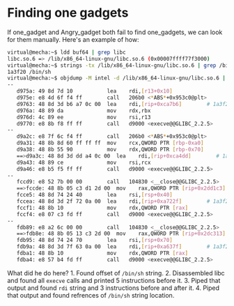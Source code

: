 # Finding one gadgets

If one_gadget and Angry_gadget both fail to find one_gadgets, we can look for them manually. Here's an example of how:

```bash
virtual@mecha:~$ ldd buf64 | grep libc
libc.so.6 => /lib/x86_64-linux-gnu/libc.so.6 (0x00007ffff77f3000)
virtual@mecha:~$ strings -tx /lib/x86_64-linux-gnu/libc.so.6 | grep /bin/sh
1a3f20 /bin/sh
virtual@mecha:~$ objdump -M intel -d /lib/x86_64-linux-gnu/libc.so.6 | grep execve -B5 | grep rdi -C3 | grep 1a3f20 -C3
--
   d975a: 49 8d 7d 10           lea    rdi,[r13+0x10]
   d975e: e8 4d 6f f4 ff        call   206b0 <*ABS*+0x953c0@plt>
   d9763: 48 8d 3d b6 a7 0c 00  lea    rdi,[rip+0xca7b6]        # 1a3f20 <_libc_intl_domainname@@GLIBC_2.2.5+0x186>
   d976a: 48 89 da              mov    rdx,rbx
   d976d: 4c 89 ee              mov    rsi,r13
   d9770: e8 8b f8 ff ff        call   d9000 <execve@@GLIBC_2.2.5>
--
   d9a2c: e8 7f 6c f4 ff        call   206b0 <*ABS*+0x953c0@plt>
   d9a31: 48 8b 8d 60 ff ff ff  mov    rcx,QWORD PTR [rbp-0xa0]
   d9a38: 48 8b 55 90           mov    rdx,QWORD PTR [rbp-0x70]
   ==>d9a3c: 48 8d 3d dd a4 0c 00  lea    rdi,[rip+0xca4dd]        # 1a3f20 <_libc_intl_domainname@@GLIBC_2.2.5+0x186>
   d9a43: 48 89 ce              mov    rsi,rcx
   d9a46: e8 b5 f5 ff ff        call   d9000 <execve@@GLIBC_2.2.5>
--
   fccd9: e8 52 7b 00 00        call   104830 <__close@@GLIBC_2.2.5>
   ==>fccde: 48 8b 05 c3 d1 2d 00  mov    rax,QWORD PTR [rip+0x2dd1c3]        # 3d9ea8 <__environ@@GLIBC_2.2.5-0x31b0>
   fcce5: 48 8d 74 24 40        lea    rsi,[rsp+0x40]
   fccea: 48 8d 3d 2f 72 0a 00  lea    rdi,[rip+0xa722f]        # 1a3f20 <_libc_intl_domainname@@GLIBC_2.2.5+0x186>
   fccf1: 48 8b 10              mov    rdx,QWORD PTR [rax]
   fccf4: e8 07 c3 fd ff        call   d9000 <execve@@GLIBC_2.2.5>
--
   fdb89: e8 a2 6c 00 00        call   104830 <__close@@GLIBC_2.2.5>
   ==>fdb8e: 48 8b 05 13 c3 2d 00  mov    rax,QWORD PTR [rip+0x2dc313]        # 3d9ea8 <__environ@@GLIBC_2.2.5-0x31b0>
   fdb95: 48 8d 74 24 70        lea    rsi,[rsp+0x70]
   fdb9a: 48 8d 3d 7f 63 0a 00  lea    rdi,[rip+0xa637f]        # 1a3f20 <_libc_intl_domainname@@GLIBC_2.2.5+0x186>
   fdba1: 48 8b 10              mov    rdx,QWORD PTR [rax]
   fdba4: e8 57 b4 fd ff        call   d9000 <execve@@GLIBC_2.2.5>
```



What did he do here?
    1. Found offset of `/bin/sh` string.
    2. Disassembled libc and found all `execve` calls and printed 5 instructions before it.
    3. Piped that output and found `rdi` string and 3 instructions before and after it.
    4. Piped that output and found refrences of `/bin/sh` string location.
